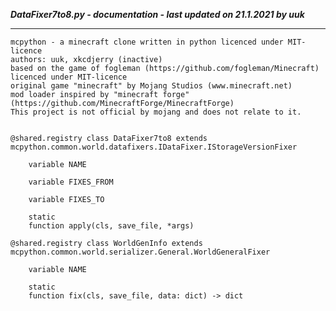 ***DataFixer7to8.py - documentation - last updated on 21.1.2021 by uuk***
___

    mcpython - a minecraft clone written in python licenced under MIT-licence
    authors: uuk, xkcdjerry (inactive)
    based on the game of fogleman (https://github.com/fogleman/Minecraft) licenced under MIT-licence
    original game "minecraft" by Mojang Studios (www.minecraft.net)
    mod loader inspired by "minecraft forge" (https://github.com/MinecraftForge/MinecraftForge)
    This project is not official by mojang and does not relate to it.


    @shared.registry class DataFixer7to8 extends mcpython.common.world.datafixers.IDataFixer.IStorageVersionFixer

        variable NAME

        variable FIXES_FROM

        variable FIXES_TO

        static
        function apply(cls, save_file, *args)

    @shared.registry class WorldGenInfo extends mcpython.common.world.serializer.General.WorldGeneralFixer

        variable NAME

        static
        function fix(cls, save_file, data: dict) -> dict